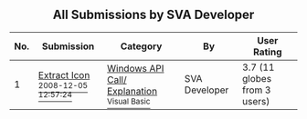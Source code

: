 ﻿<div align="center">

## All Submissions by SVA Developer

</div>

No.  | Submission | Category | By   | User Rating
---- | ---------- | -------- | ---- | -----------
1 | [Extract Icon<br /><sup>2008-12-05 12:57:24</sup>](https://github.com/Planet-Source-Code/sva-developer-extract-icon__1-71485) | [Windows API Call/ Explanation<br /><sup>Visual Basic</sup>](../ByCategory/windows-api-call-explanation__1-39.md) | SVA Developer | 3.7 (11 globes from 3 users)
